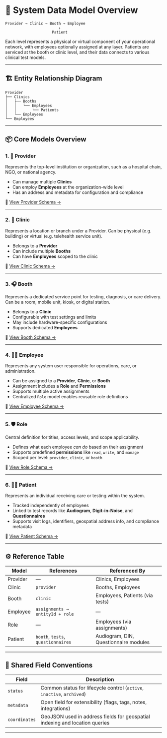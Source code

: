 # 🧾 System Data Model Overview

```plaintext
Provider → Clinic → Booth → Employee
                        ↓
                     Patient
```

Each level represents a physical or virtual component of your operational network, with employees optionally assigned at any layer. Patients are serviced at the booth or clinic level, and their data connects to various clinical test models.

---

## 🏗️ Entity Relationship Diagram

```plaintext
Provider
├── Clinics
│   ├── Booths
│   │   └── Employees
│   │       └── Patients
│   └── Employees
└── Employees
```

---

## 📦 Core Models Overview

### 1. 🧠 **Provider**

Represents the top-level institution or organization, such as a hospital chain, NGO, or national agency.

* Can manage multiple **Clinics**
* Can employ **Employees** at the organization-wide level
* Has an address and metadata for configuration and compliance

🔗 [View Provider Schema →](./provider.md)

---

### 2. 🏥 **Clinic**

Represents a location or branch under a Provider. Can be physical (e.g. building) or virtual (e.g. telehealth service unit).

* Belongs to a **Provider**
* Can include multiple **Booths**
* Can have **Employees** scoped to the clinic

🔗 [View Clinic Schema →](./clinic.md)

---

### 3. 🎧 **Booth**

Represents a dedicated service point for testing, diagnosis, or care delivery. Can be a room, mobile unit, kiosk, or digital station.

* Belongs to a **Clinic**
* Configurable with test settings and limits
* May include hardware-specific configurations
* Supports dedicated **Employees**

🔗 [View Booth Schema →](./booth.md)

---

### 4. 👨‍⚕️ **Employee**

Represents any system user responsible for operations, care, or administration.

* Can be assigned to a **Provider**, **Clinic**, or **Booth**
* Assignment includes a **Role** and **Permissions**
* Supports multiple active assignments
* Centralized `Role` model enables reusable role definitions

🔗 [View Employee Schema →](./employee.md)

---

### 5. 🛡️ **Role**

Central definition for titles, access levels, and scope applicability.

* Defines what each employee *can do* based on their assignment
* Supports predefined **permissions** like `read`, `write`, and `manage`
* Scoped per level: `provider`, `clinic`, or `booth`

🔗 [View Role Schema →](./role.md)

---

### 6. 🧍‍♂️ **Patient**

Represents an individual receiving care or testing within the system.

* Tracked independently of employees
* Linked to test records like **Audiogram**, **Digit-in-Noise**, and **Questionnaires**
* Supports visit logs, identifiers, geospatial address info, and compliance metadata

🔗 [View Patient Schema →](./patient.md)

---

## ⚙️ Reference Table

| Model    | References                         | Referenced By                         |
| -------- | ---------------------------------- | ------------------------------------- |
| Provider | —                                  | Clinics, Employees                    |
| Clinic   | `provider`                         | Booths, Employees                     |
| Booth    | `clinic`                           | Employees, Patients (via tests)       |
| Employee | `assignments → entityId + role`    | —                                     |
| Role     | —                                  | Employees (via assignments)           |
| Patient  | `booth`, `tests`, `questionnaires` | Audiogram, DIN, Questionnaire modules |

---

## 🧩 Shared Field Conventions

| Field         | Description                                                                 |
| ------------- | --------------------------------------------------------------------------- |
| `status`      | Common status for lifecycle control (`active`, `inactive`, `archived`)      |
| `metadata`    | Open field for extensibility (flags, tags, notes, integrations)             |
| `coordinates` | GeoJSON used in address fields for geospatial indexing and location queries |

---

